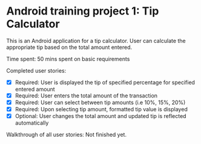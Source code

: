 Android training project 1: Tip Calculator
==========================

This is an Android application for a tip calculator. User can calculate the appropriate tip based on the total amount entered.

Time spent: 50 mins spent on basic requirements

Completed user stories:

 * [x] Required: User is displayed the tip of specified percentage for specified entered amount
 * [x] Required: User enters the total amount of the transaction
 * [x] Required: User can select between tip amounts (i.e 10%, 15%, 20%)
 * [x] Required: Upon selecting tip amount, formatted tip value is displayed
 * [x] Optional: User changes the total amount and updated tip is reflected automatically

Walkthrough of all user stories: Not finished yet.

